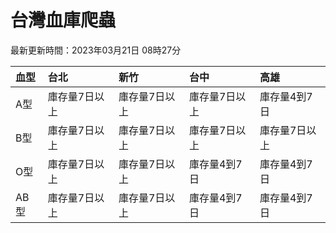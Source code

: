 # 台灣血庫爬蟲

最新更新時間：2023年03月21日 08時27分

| 血型   | 台北      | 新竹      | 台中      | 高雄      |
|:-----|:--------|:--------|:--------|:--------|
| A型   | 庫存量7日以上 | 庫存量7日以上 | 庫存量7日以上 | 庫存量4到7日 |
| B型   | 庫存量7日以上 | 庫存量7日以上 | 庫存量7日以上 | 庫存量7日以上 |
| O型   | 庫存量7日以上 | 庫存量7日以上 | 庫存量4到7日 | 庫存量4到7日 |
| AB型  | 庫存量7日以上 | 庫存量7日以上 | 庫存量4到7日 | 庫存量4到7日 |